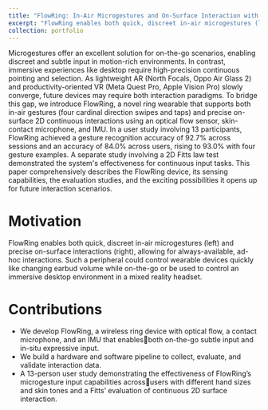 ```yaml
---
title: "FlowRing: In-Air Microgestures and On-Surface Interaction with an Opto-Acoustic Ring"
excerpt: "FlowRing enables both quick, discreet in-air microgestures (left) and precise on-surface interactions (right), allowing for always-available, ad-hoc interactions. Such a peripheral could control wearable devices quickly like changing earbud volume while on-the-go or be used to control an immersive desktop environment in a mixed reality headset.<br/><img src='/images/flowring/intro.png'>"
collection: portfolio
---
```


Microgestures offer an excellent solution for on-the-go scenarios, enabling discreet and subtle input in motion-rich environments. In contrast, immersive experiences like desktop require high-precision continuous pointing and selection. As lightweight AR (North Focals, Oppo Air Glass 2) and productivity-oriented VR (Meta Quest Pro, Apple Vision Pro) slowly converge, future devices may require both interaction paradigms. To bridge this gap, we introduce FlowRing, a novel ring wearable that supports both in-air gestures (four cardinal direction swipes and taps) and precise on-surface 2D continuous interactions using an optical flow sensor, skin-contact microphone, and IMU. In a user study involving 13 participants, FlowRing achieved a gesture recognition accuracy of 92.7% across sessions and an accuracy of 84.0% across users, rising to 93.0% with four gesture examples. A separate study involving a 2D Fitts law test demonstrated the system's effectiveness for continuous input tasks. This paper comprehensively describes the FlowRing device, its sensing capabilities, the evaluation studies, and the exciting possibilities it opens up for future interaction scenarios.

# Motivation
FlowRing enables both quick, discreet in-air microgestures (left) and precise on-surface interactions (right), allowing for always-available, ad-hoc interactions. Such a peripheral could control wearable devices quickly like changing earbud volume while on-the-go or be used to control an immersive desktop environment in a mixed reality headset.

# Contributions
* We develop FlowRing, a wireless ring device with optical flow, a contact microphone, and an IMU that enablesboth on-the-go subtle input and in-situ expressive input.
* We build a hardware and software pipeline to collect, evaluate, and validate interaction data.
* A 13-person user study demonstrating the effectiveness of FlowRing’s microgesture input capabilities acrossusers with different hand sizes and skin tones and a Fitts’ evaluation of continuous 2D surface interaction.
